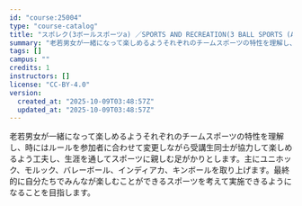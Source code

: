```yaml
---
id: "course:25004"
type: "course-catalog"
title: "スポレク(3ボールスポーツa) ／SPORTS AND RECREATION(3 BALL SPORTS (A))"
summary: "老若男女が一緒になって楽しめるようそれぞれのチームスポーツの特性を理解し、時にはルールを参加者に合わせて変更しながら受講生同士が協力して楽しめるよう工夫し、生涯を通してスポーツに親しむ足がかりとします。主にユニホック、モルック、バレーボール…"
tags: []
campus: ""
credits: 1
instructors: []
license: "CC-BY-4.0"
version:
  created_at: "2025-10-09T03:48:57Z"
  updated_at: "2025-10-09T03:48:57Z"
---
```

老若男女が一緒になって楽しめるようそれぞれのチームスポーツの特性を理解し、時にはルールを参加者に合わせて変更しながら受講生同士が協力して楽しめるよう工夫し、生涯を通してスポーツに親しむ足がかりとします。主にユニホック、モルック、バレーボール、インディアカ、キンボールを取り上げます。最終的に自分たちでみんなが楽しむことができるスポーツを考えて実施できるようになることを目指します。
